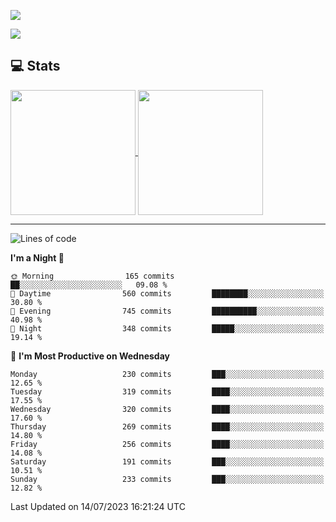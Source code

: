 [![](https://readme-typing-svg.demolab.com?font=Fira+Code&size=30&lines=你好,+欢迎光临;Hello,+welcome)](https://git.io/typing-svg)

![](https://count.getloli.com/get/@:wu-clan?theme=asoul)

## 💻 Stats

<a href="https://github.com/anuraghazra/github-readme-stats">
  <img height=200 align="center" src="https://github-readme-stats.vercel.app/api?username=wu-clan&count_private=true&show_icons=true&rank_icon=percentile&card_width=300"  alt=""/>
</a>
<a href="https://github.com/anuraghazra/convoychat">
  <img height=200 align="center" src="https://github-readme-stats.vercel.app/api/top-langs/?username=wu-clan&layout=compact&langs_count=8&card_width=300"  alt=""/>
</a>

---

<!--START_SECTION:waka-->
![Lines of code](https://img.shields.io/badge/From%20Hello%20World%20I%27ve%20Written-1.0%20million%20lines%20of%20code-blue)

**I'm a Night 🦉** 

```text
🌞 Morning                165 commits         ██░░░░░░░░░░░░░░░░░░░░░░░   09.08 % 
🌆 Daytime                560 commits         ████████░░░░░░░░░░░░░░░░░   30.80 % 
🌃 Evening                745 commits         ██████████░░░░░░░░░░░░░░░   40.98 % 
🌙 Night                  348 commits         █████░░░░░░░░░░░░░░░░░░░░   19.14 % 
```
📅 **I'm Most Productive on Wednesday** 

```text
Monday                   230 commits         ███░░░░░░░░░░░░░░░░░░░░░░   12.65 % 
Tuesday                  319 commits         ████░░░░░░░░░░░░░░░░░░░░░   17.55 % 
Wednesday                320 commits         ████░░░░░░░░░░░░░░░░░░░░░   17.60 % 
Thursday                 269 commits         ████░░░░░░░░░░░░░░░░░░░░░   14.80 % 
Friday                   256 commits         ████░░░░░░░░░░░░░░░░░░░░░   14.08 % 
Saturday                 191 commits         ███░░░░░░░░░░░░░░░░░░░░░░   10.51 % 
Sunday                   233 commits         ███░░░░░░░░░░░░░░░░░░░░░░   12.82 % 
```



 Last Updated on 14/07/2023 16:21:24 UTC
<!--END_SECTION:waka-->
